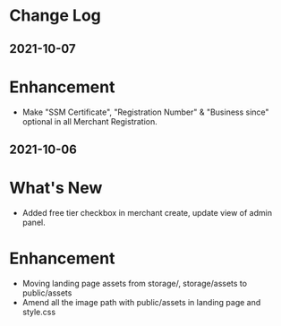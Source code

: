 # Change Log

## 2021-10-07

# Enhancement

-   Make "SSM Certificate", "Registration Number" & "Business since" optional in all Merchant Registration.

## 2021-10-06

# What's New

-   Added free tier checkbox in merchant create, update view of admin panel.

# Enhancement

-   Moving landing page assets from storage/, storage/assets to public/assets
-   Amend all the image path with public/assets in landing page and style.css
